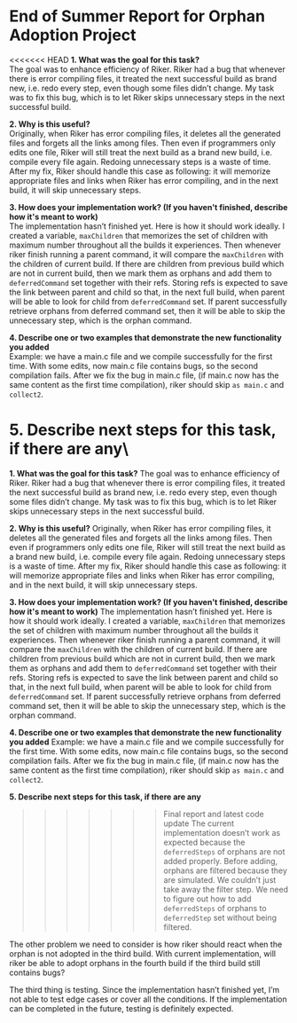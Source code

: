 # End of Summer Report for Orphan Adoption Project

<<<<<<< HEAD
**1. What was the goal for this task?**\
The goal was to enhance efficiency of Riker. Riker had a bug that whenever there is error compiling files, it treated the next successful build as brand new, i.e. redo every step, even though some files didn’t change. My task was to fix this bug, which is to let Riker skips unnecessary steps in the next successful build.

**2. Why is this useful?**\
Originally, when Riker has error compiling files, it deletes all the generated files and forgets all the links among files. Then even if programmers only edits one file, Riker will still treat the next build as a brand new build, i.e. compile every file again. Redoing unnecessary steps is a waste of time. After my fix, Riker should handle this case as following: it will memorize appropriate files and links when Riker has error compiling, and in the next build, it will skip unnecessary steps.

**3. How does your implementation work? (If you haven't finished, describe how it's meant to work)**\
The implementation hasn’t finished yet. Here is how it should work ideally. I created a variable, `maxChildren` that memorizes the set of children with maximum number throughout all the builds it experiences. Then whenever riker finish running a parent command, it will compare the `maxChildren` with the children of current build. If there are children from previous build which are not in current build, then we mark them as orphans and add them to `deferredCommand` set together with their refs. Storing refs is expected to save the link between parent and child so that, in the next full build, when parent will be able to look for child from `deferredCommand` set. If parent successfully retrieve orphans from deferred command set, then it will be able to skip the unnecessary step, which is the orphan command.

**4. Describe one or two examples that demonstrate the new functionality you added**\
Example: we have a main.c file and we compile successfully for the first time. With some edits, now main.c file contains bugs, so the second compilation fails. After we fix the bug in main.c file, (if main.c now has the same content as the first time compilation), riker should skip `as main.c` and `collect2`. 

**5. Describe next steps for this task, if there are any**\
=======
**1. What was the goal for this task?**
The goal was to enhance efficiency of Riker. Riker had a bug that whenever there is error compiling files, it treated the next successful build as brand new, i.e. redo every step, even though some files didn’t change. My task was to fix this bug, which is to let Riker skips unnecessary steps in the next successful build.

**2. Why is this useful?**
Originally, when Riker has error compiling files, it deletes all the generated files and forgets all the links among files. Then even if programmers only edits one file, Riker will still treat the next build as a brand new build, i.e. compile every file again. Redoing unnecessary steps is a waste of time. After my fix, Riker should handle this case as following: it will memorize appropriate files and links when Riker has error compiling, and in the next build, it will skip unnecessary steps.

**3. How does your implementation work? (If you haven't finished, describe how it's meant to work)**
The implementation hasn’t finished yet. Here is how it should work ideally. I created a variable, `maxChildren` that memorizes the set of children with maximum number throughout all the builds it experiences. Then whenever riker finish running a parent command, it will compare the `maxChildren` with the children of current build. If there are children from previous build which are not in current build, then we mark them as orphans and add them to `deferredCommand` set together with their refs. Storing refs is expected to save the link between parent and child so that, in the next full build, when parent will be able to look for child from `deferredCommand` set. If parent successfully retrieve orphans from deferred command set, then it will be able to skip the unnecessary step, which is the orphan command.

**4. Describe one or two examples that demonstrate the new functionality you added**
Example: we have a main.c file and we compile successfully for the first time. With some edits, now main.c file contains bugs, so the second compilation fails. After we fix the bug in main.c file, (if main.c now has the same content as the first time compilation), riker should skip `as main.c` and `collect2`. 

**5. Describe next steps for this task, if there are any**
>>>>>>> Final report and latest code update
The current implementation doesn’t work as expected because the `deferredSteps` of orphans are not added properly. Before adding, orphans are filtered because they are simulated. We couldn’t just take away the filter step. We need to figure out how to add `deferredSteps` of orphans to `deferredStep` set without being filtered.

The other problem we need to consider is how riker should react when the orphan is not adopted in the third build. With current implementation, will riker be able to adopt orphans in the fourth build if the third build still contains bugs?

The third thing is testing. Since the implementation hasn’t finished yet, I’m not able to test edge cases or cover all the conditions. If the implementation can be completed in the future, testing is definitely expected. 
